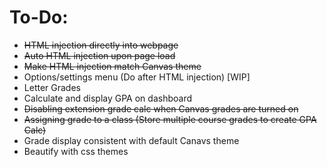 # To-Do:
- ~~HTML injection directly into webpage~~
- ~~Auto HTML injection upon page load~~
- ~~Make HTML injection match Canvas theme~~
- Options/settings menu (Do after HTML injection) [WIP] 
- Letter Grades
- Calculate and display GPA on dashboard
- ~~Disabling extension grade calc when Canvas grades are turned on~~
- ~~Assigning grade to a class (Store multiple course grades to create GPA Calc)~~
- Grade display consistent with default Canavs theme
- Beautify with css themes

